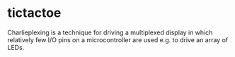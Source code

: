 # tictactoe
Charlieplexing is a technique for driving a multiplexed display in which relatively few I/O pins on a microcontroller are used e.g. to drive an array of LEDs.
